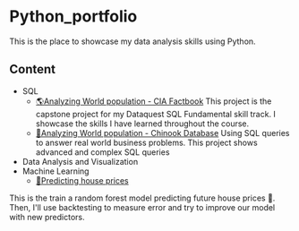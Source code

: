 # Python_portfolio
This is the place to showcase my data analysis skills using Python.
## Content
* SQL
  * [🌎Analyzing World population - CIA Factbook](https://github.com/panpapap/Python_portfolio/blob/main/SQL_Project_World_Population.ipynb)
This project is the capstone project for my Dataquest SQL Fundamental skill track. I showcase the skills I have learned throughout the course.
  * [🎼Analyzing World population - Chinook Database](https://github.com/panpapap/Python_portfolio/blob/main/SQL_Project_Chinook.ipynb)
Using SQL queries to answer real world business problems. This project shows advanced and complex SQL queries
* Data Analysis and Visualization
* Machine Learning 
  * [🏡Predicting house prices](https://github.com/panpapap/Python_portfolio/blob/main/U_S_House_price_predicting.ipynb)

This is the train a random forest model predicting future house prices 🏡. Then, I'll use backtesting to measure error and try to improve our model with new predictors.
